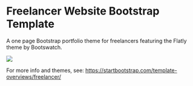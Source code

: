 # Freelancer Website Bootstrap Template
A one page Bootstrap portfolio theme for freelancers featuring the Flatly theme by Bootswatch.

![](https://cdn.hyperdev.com/3af10551-a9bb-47e1-83a3-958a8bd45860%2FfreelancerThemeGIF.gif)

For more info and themes, see:
https://startbootstrap.com/template-overviews/freelancer/